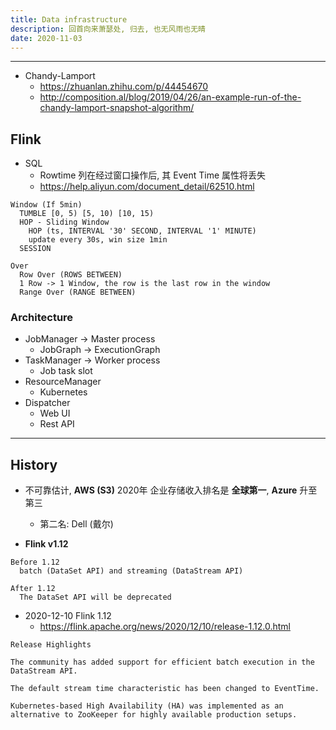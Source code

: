 ```yaml
---
title: Data infrastructure
description: 回首向来萧瑟处, 归去, 也无风雨也无晴
date: 2020-11-03
---
```


------------------

* Chandy-Lamport
  - https://zhuanlan.zhihu.com/p/44454670
  - http://composition.al/blog/2019/04/26/an-example-run-of-the-chandy-lamport-snapshot-algorithm/

## Flink

* SQL
  - Rowtime 列在经过窗口操作后, 其 Event Time 属性将丢失
  - https://help.aliyun.com/document_detail/62510.html

```
Window (If 5min)
  TUMBLE [0, 5) [5, 10) [10, 15)
  HOP - Sliding Window
    HOP (ts, INTERVAL '30' SECOND, INTERVAL '1' MINUTE)
    update every 30s, win size 1min
  SESSION

Over
  Row Over (ROWS BETWEEN)
  1 Row -> 1 Window, the row is the last row in the window
  Range Over (RANGE BETWEEN)
```

### Architecture

* JobManager -> Master process
  - JobGraph -> ExecutionGraph
* TaskManager -> Worker process
  - Job task slot
* ResourceManager
  - Kubernetes
* Dispatcher
  - Web UI
  - Rest API

------------------

## History

* 不可靠估计, **AWS (S3)** 2020年 企业存储收入排名是 **全球第一**, **Azure** 升至第三
  - 第二名: Dell (戴尔)

* **Flink v1.12**

```
Before 1.12
  batch (DataSet API) and streaming (DataStream API)

After 1.12
  The DataSet API will be deprecated
```

* 2020-12-10 Flink 1.12
  - https://flink.apache.org/news/2020/12/10/release-1.12.0.html

```
Release Highlights

The community has added support for efficient batch execution in the DataStream API.

The default stream time characteristic has been changed to EventTime.

Kubernetes-based High Availability (HA) was implemented as an alternative to ZooKeeper for highly available production setups.
```

